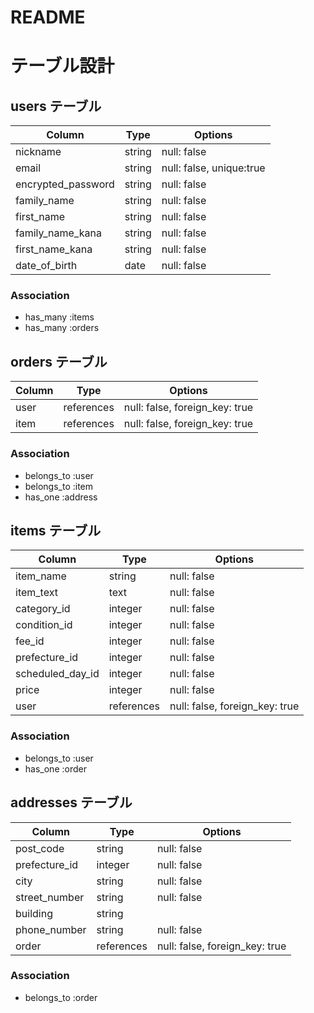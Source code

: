 # README
# テーブル設計
 
## users テーブル
 
| Column              | Type   | Options                  |
| ------------------- | ------ | ------------------------ |
| nickname            | string | null: false              |
| email               | string | null: false, unique:true |
| encrypted_password  | string | null: false              |
| family_name         | string | null: false              | 
| first_name          | string | null: false              |
| family_name_kana    | string | null: false              |
| first_name_kana     | string | null: false              |
| date_of_birth       | date   | null: false              |
 
### Association
 
- has_many :items
- has_many :orders

## orders テーブル
 
| Column        | Type       | Options                        |
| ------------- | ---------- | ------------------------------ |
| user          | references | null: false, foreign_key: true |
| item          | references | null: false, foreign_key: true |

### Association
 
- belongs_to :user
- belongs_to :item
- has_one :address
 
## items テーブル
 
| Column           | Type       | Options                        |
| ---------------- | ---------- | ------------------------------ |
| item_name        | string     | null: false                    |
| item_text        | text       | null: false                    |
| category_id      | integer    | null: false                    |
| condition_id     | integer    | null: false                    |
| fee_id           | integer    | null: false                    |
| prefecture_id    | integer    | null: false                    |
| scheduled_day_id | integer    | null: false                    |
| price            | integer    | null: false                    |
| user             | references | null: false, foreign_key: true |
 
### Association
 
- belongs_to :user
- has_one :order

 
## addresses テーブル
 
| Column        | Type       | Options                        |
| ------------- | ---------- | ------------------------------ |
| post_code     | string     | null: false                    |
| prefecture_id | integer    | null: false                    |
| city          | string     | null: false                    |
| street_number | string     | null: false                    |
| building      | string     |                                |
| phone_number  | string     | null: false                    |
| order         | references | null: false, foreign_key: true |

 
### Association

- belongs_to :order
 